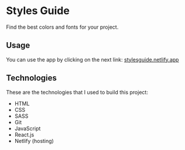 # Styles Guide

Find the best colors and fonts for your project.

## Usage

You can use the app by clicking on the next link: [stylesguide.netlify.app](https://stylesguide.netlify.app)

## Technologies

These are the technologies that I used to build this project:

- HTML
- CSS
- SASS
- Git
- JavaScript
- React.js
- Netlify (hosting)
